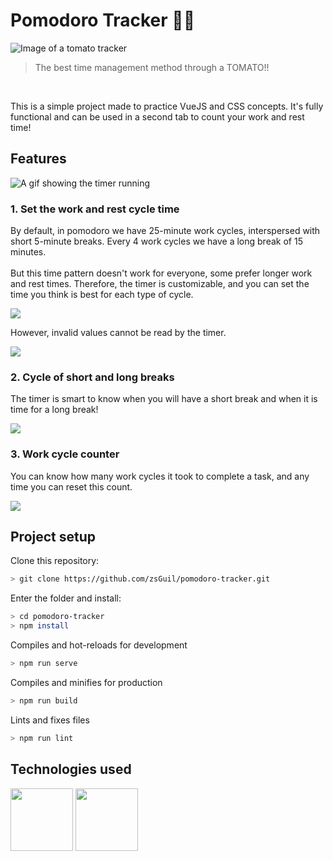 # Pomodoro Tracker 🍅⏰

![Image of a tomato tracker](https://st3.depositphotos.com/1640243/37464/v/600/depositphotos_374649510-stock-illustration-red-tomato-kitchen-timer-tomato.jpg)
> The best time management method through a TOMATO!!

<br/>

This is a simple project made to practice VueJS and CSS concepts. It's fully functional and can be used in a second tab to count your work and rest time!

## Features
![A gif showing the timer running](https://media.discordapp.net/attachments/742936910019690607/1041102671060402238/pomodoro-1.gif?width=1208&height=616)

### 1. Set the work and rest cycle time

By default, in pomodoro we have 25-minute work cycles, interspersed with short 5-minute breaks. Every 4 work cycles we have a long break of 15 minutes.
<br/><br/>
But this time pattern doesn't work for everyone, some prefer longer work and rest times. Therefore, the timer is customizable, and you can set the time you think is best for each type of cycle.

![](https://media.discordapp.net/attachments/742936910019690607/1041104801963986984/po.gif?width=642&height=616)

However, invalid values cannot be read by the timer.

![](https://media.discordapp.net/attachments/742936910019690607/1041105495408246946/Peek_12-11-2022_18-41.gif?width=642&height=616)

### 2. Cycle of short and long breaks

The timer is smart to know when you will have a short break and when it is time for a long break!

![](https://media.discordapp.net/attachments/742936910019690607/1041106276131803206/Peek_12-11-2022_18-44.gif?width=642&height=616)

### 3. Work cycle counter

You can know how many work cycles it took to complete a task, and any time you can reset this count.

![](https://media.discordapp.net/attachments/742936910019690607/1041108448798064763/Peek_12-11-2022_18-53.gif?width=642&height=616)

## Project setup

Clone this repository:

```bash
> git clone https://github.com/zsGuil/pomodoro-tracker.git
```

Enter the folder and install:

```bash
> cd pomodoro-tracker
> npm install
```

Compiles and hot-reloads for development

```bash
> npm run serve
```

Compiles and minifies for production

```bash
> npm run build
```

Lints and fixes files

```bash
> npm run lint
```

## Technologies used
<div>
  <img src="https://upload.wikimedia.org/wikipedia/commons/thumb/9/95/Vue.js_Logo_2.svg/1184px-Vue.js_Logo_2.svg.png" width="100">
  <img src="https://upload.wikimedia.org/wikipedia/commons/thumb/4/4c/Typescript_logo_2020.svg/1200px-Typescript_logo_2020.svg.png" width="100">
</div>

